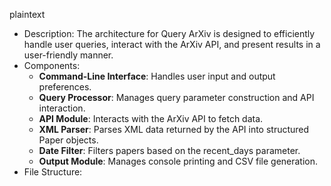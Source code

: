 plaintext
- Description: The architecture for Query ArXiv is designed to efficiently handle user queries, interact with the ArXiv API, and present results in a user-friendly manner.
- Components:
  - **Command-Line Interface**: Handles user input and output preferences.
  - **Query Processor**: Manages query parameter construction and API interaction.
  - **API Module**: Interacts with the ArXiv API to fetch data.
  - **XML Parser**: Parses XML data returned by the API into structured Paper objects.
  - **Date Filter**: Filters papers based on the recent_days parameter.
  - **Output Module**: Manages console printing and CSV file generation.
- File Structure: